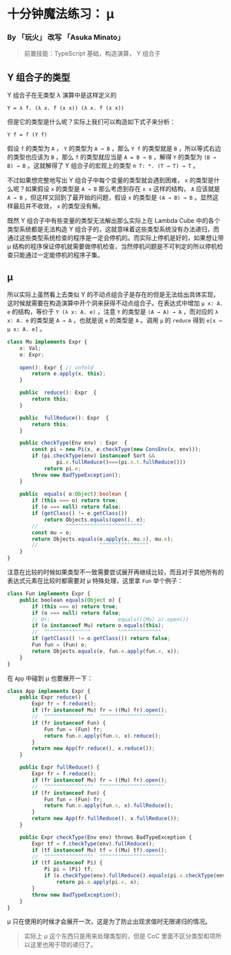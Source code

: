# 十分钟魔法练习： μ

### By 「玩火」 改写 「Asuka Minato」

> 前置技能：TypeScript 基础，构造演算， Y 组合子

## Y 组合子的类型

Y 组合子在无类型 λ 演算中是这样定义的

```
Y = λ f. (λ x. f (x x)) (λ x. f (x x))
```

但是它的类型是什么呢？实际上我们可以构造如下式子来分析：

```
Y f = f (Y f)
```

假设 `f` 的类型为 `A` ， `Y` 的类型为 `A → B` ，那么 `Y f` 的类型就是 `B` ，所以等式右边的类型也应该为 `B` ，那么 `f` 的类型就应当是 `A = B → B` ，解得 `Y` 的类型为 `(B → B) → B` 。这就解得了 Y 组合子的宏观上的类型 `π T: *. (T → T) → T` 。

不过如果想完整地写出 Y 组合子中每个变量的类型就会遇到困难， `x` 的类型是什么呢？如果假设 `x` 的类型是 `A → B` 那么考虑到存在 `x x` 这样的结构， `A` 应该就是 `A → B` ，但这样又回到了最开始的问题，假设 `x` 的类型是 `(A → B) → B` 。显然这样最后并不收敛， `x` 的类型没有解。

既然 Y 组合子中有些变量的类型无法解出那么实际上在 Lambda Cube 中的各个类型系统都是无法构造 Y 组合子的，这就意味着这些类型系统没有办法递归，而通过这些类型系统检查的程序是一定会停机的。而实际上停机是好的，如果想让带 μ 结构的程序保证停机就需要做停机检查，当然停机问题是不可判定的所以停机检查只能通过一定能停机的程序子集。

## μ

所以实际上虽然看上去类似 Y 的不动点组合子是存在的但是无法给出具体实现，这时候就需要在构造演算中开个洞来获得不动点组合子。在表达式中增加 `μ x: A. e` 的结构，等价于 `Y (λ x: A. e)` ，注意 `Y` 的类型是 `(A → A) → A`  ，而对应的 `λ x: A. e` 的类型是 `A → A` ，也就是说 `e` 的类型是 `A` 。调用 `μ` 的 `reduce` 得到 `e[x → μ x: A. e]` 。

```ts
class Mu implements Expr {
    x: Val;
    e: Expr;
    
    open(): Expr { // unfold
        return e.apply(x, this);
    }

    public  reduce(): Expr  {
        return this;
    }

    public  fullReduce(): Expr  {
        return this;
    }

    public checkType(Env env) : Expr  {
        const pi = new Pi(x, e.checkType(new ConsEnv(x, env)));
        if (pi.checkType(env) instanceof Sort &&
                pi.e.fullReduce()===(pi.x.t.fullReduce()))
            return pi.e;
        throw new BadTypeException();
    }
    
    public  equals( o:Object):boolean {
        if (this === o) return true;
        if (o === null) return false;
        if (getClass() != e.getClass()) 
            return Objects.equals(open(), e);
        //         ^^^^^^^^^^^^^^^^^^^^^^^^^
        const mu = o;
        return Objects.equals(e.apply(x, mu.x), mu.e);
        //                    ^^^^^^^^^^^^^^^^
    }
}
```

注意在比较的时候如果类型不一致需要尝试展开再继续比较，而且对于其他所有的表达式元素在比较时都需要对 μ 特殊处理，这里拿 `Fun` 举个例子：

```ts
class Fun implements Expr {
    public boolean equals(Object o) {
        if (this === o) return true;
        if (o === null) return false;
        // Or:                      equals(((Mu) o).open())
        if (o instanceof Mu) return o.equals(this);
        //  ^^^^^^^^^^^^^^^         ^^^^^^^^^^^^^^
        if (getClass() != o.getClass()) return false;
        Fun fun = (Fun) o;
        return Objects.equals(e, fun.e.apply(fun.x, x));
    }
}
```

在 `App` 中碰到 μ 也要展开一下：

```ts
class App implements Expr {
    public Expr reduce() {
        Expr fr = f.reduce();
        if (fr instanceof Mu) fr = ((Mu) fr).open();
        //  ^^^^^^^^^^^^^^^^  ^^^^^^^^^^^^^^^^^^^^^
        if (fr instanceof Fun) {
            Fun fun = (Fun) fr;
            return fun.e.apply(fun.x, x).reduce();
        }
        return new App(fr.reduce(), x.reduce());
    }

    public Expr fullReduce() {
        Expr fr = f.reduce();
        if (fr instanceof Mu) fr = ((Mu) fr).open();
        //  ^^^^^^^^^^^^^^^^  ^^^^^^^^^^^^^^^^^^^^^
        if (fr instanceof Fun) {
            Fun fun = (Fun) fr;
            return fun.e.apply(fun.x, x).fullReduce();
        }
        return new App(fr.fullReduce(), x.fullReduce());
    }

    public Expr checkType(Env env) throws BadTypeException {
        Expr tf = f.checkType(env).fullReduce();
        if (tf instanceof Mu) tf = ((Mu) tf).open();
        //  ^^^^^^^^^^^^^^^^  ^^^^^^^^^^^^^^^^^^^^^
        if (tf instanceof Pi) {
            Pi pi = (Pi) tf;
            if (x.checkType(env).fullReduce().equals(pi.x.checkType(env).fullReduce()))
                return pi.e.apply(pi.x, x);
        }
        throw new BadTypeException();
    }
}
```

μ 只在使用的时候才会展开一次，这是为了防止出现求值时无限递归的情况。

> 实际上 μ 这个东西只是用来处理类型的，但是 CoC 里面不区分类型和项所以这里也用于项的递归了。



